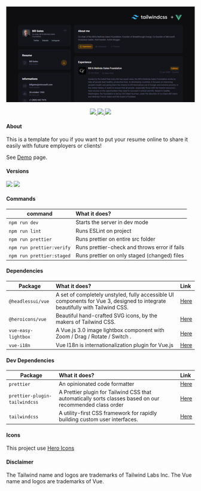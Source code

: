 <p align="center">
    <img src="preview/preview.png">
</p>

<p align="center">
    <a href="https://github.com/luciano-work/vue-resume/stargazers">
        <img height= "24" src="https://img.shields.io/github/stars/luciano-work/vue-resume?colorA=1e1e28&colorB=c9cbff&style=for-the-badge">
    </a>
    <a href="https://github.com/luciano-work/vue-resume/issues">
        <img height= "24" src="https://img.shields.io/github/issues/luciano-work/vue-resume?colorA=1e1e28&colorB=f7be95&style=for-the-badge">
    </a>
    <a href="https://github.com/luciano-work/vue-resume/contributors">
        <img height= "24" src="https://img.shields.io/github/contributors/luciano-work/vue-resume?colorA=1e1e28&colorB=b1e1a6&style=for-the-badge">
    </a>
</p>

#### About

This is a template for you if you want to put your resume online to share it easily with future employers or clients!

See [Demo](https://angular-tailwind-six.vercel.app) page.


#### Versions
<a href="https://vuejs.org"><img height= "24" src= "https://img.shields.io/badge/Vue.js-059669?style=for-the-badge&logo=vuedotjs&logoColor=4FC08D"></a> <a href="https://tailwindcss.com"><img height= "24" src= "https://img.shields.io/badge/Tailwind 3-0ea5e9?style=for-the-badge&logo=tailwind-css&logoColor=white"></a>

#### Commands

| command | What it does? | 
| ------- | :------------ | 
| `npm run dev` | Starts the server in dev mode |
| `npm run lint` | Runs ESLint on project |
| `npm run prettier` | Runs prettier on entire src folder |
| `npm run prettier:verify` | Runs prettier-check and throws error if fails |
| `npm run prettier:staged` | Runs prettier on only staged (changed) files |

#### Dependencies

| Package | What it does? | Link |
| ------- | :------------ | :----|
| `@headlessui/vue` | A set of completely unstyled, fully accessible UI components for Vue 3, designed to integrate beautifully with Tailwind CSS. | [Here](https://headlessui.com/) |
| `@heroicons/vue` | Beautiful hand-crafted SVG icons, by the makers of Tailwind CSS. | [Here](https://heroicons.com/)|
| `vue-easy-lightbox` | A Vue.js 3.0 image lightbox component with Zoom / Drag / Rotate / Switch . | [Here](https://www.npmjs.com/package/vue-easy-lightbox)|
| `vue-i18n` | Vue I18n is internationalization plugin for Vue.js | [Here](https://kazupon.github.io/vue-i18n/)|

#### Dev Dependencies

| Package | What it does? | Link |
| ------- | :------------ | :----|
| `prettier` | An opinionated code formatter | [Here](https://www.npmjs.com/package/prettier)|
| `prettier-plugin-tailwindcss` | A Prettier plugin for Tailwind CSS that automatically sorts classes based on our recommended class order | [Here](https://www.npmjs.com/package/prettier-plugin-tailwindcss)|
| `tailwindcss` | A utility-first CSS framework for rapidly building custom user interfaces. | [Here](https://www.npmjs.com/package/tailwindcss)|

#### Icons
This project use [Hero Icons](https://heroicons.com/)

#### Disclaimer
The Tailwind name and logos are trademarks of Tailwind Labs Inc.
The Vue name and logos are trademarks of Vue.
